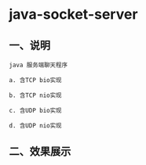 # java-socket-server

## 一、说明

    java 服务端聊天程序
    
    a. 含TCP bio实现
    
    b. 含TCP nio实现
    
    c. 含UDP bio实现
    
    d. 含UDP nio实现
    
## 二、效果展示





